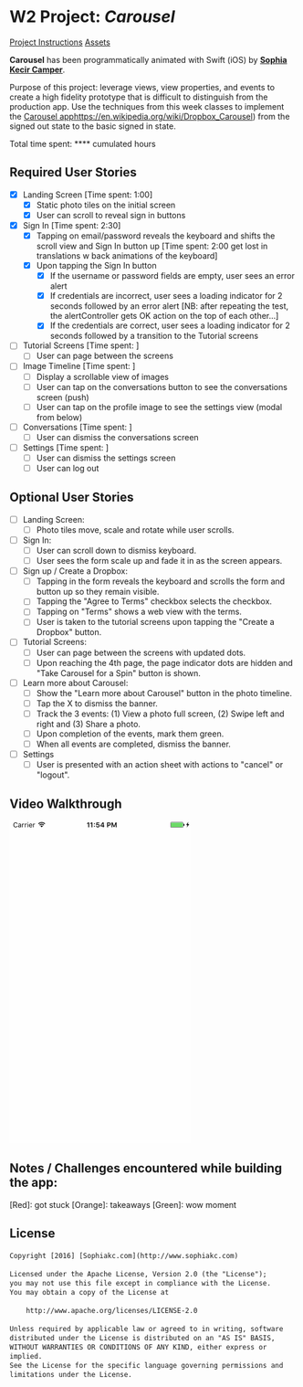 # W2 Project: *Carousel*

[Project Instructions](http://courses.codepath.com/courses/ios_for_designers/unit/2#!assignment)
[Assets](https://www.dropbox.com/s/53llomcr20qicxo/Carousel%20Assets.zip)

**Carousel** has been programmatically animated with Swift (iOS) by [**Sophia Kecir Camper**](http://www.sophiakc.com).

Purpose of this project: leverage views, view properties, and events to create a high fidelity prototype that is difficult to distinguish from the production app. Use the techniques from this week classes to implement the [Carousel app]([)https://en.wikipedia.org/wiki/Dropbox_Carousel) from the signed out state to the basic signed in state.

Total time spent: **** cumulated hours

## Required User Stories
* [X] Landing Screen [Time spent: 1:00]
	* [X] Static photo tiles on the initial screen
	* [X] User can scroll to reveal sign in buttons
* [X] Sign In [Time spent: 2:30]
	* [X] Tapping on email/password reveals the keyboard and shifts the scroll view and Sign In button up [Time spent: 2:00 get lost in translations w back animations of the keyboard]
	* [X] Upon tapping the Sign In button
		* [X] If the username or password fields are empty, user sees an error alert
		* [X] If credentials are incorrect, user sees a loading indicator for 2 seconds followed by an error alert [NB: after repeating the test, the alertController gets OK action on the top of each other...]
		* [X] If the credentials are correct, user sees a loading indicator for 2 seconds followed by a transition to the Tutorial screens
* [ ] Tutorial Screens [Time spent: ]
	* [ ] User can page between the screens
* [ ] Image Timeline [Time spent: ]
	* [ ] Display a scrollable view of images
	* [ ] User can tap on the conversations button to see the conversations screen (push)
	* [ ] User can tap on the profile image to see the settings view (modal from below)
* [ ] Conversations [Time spent: ]
	* [ ] User can dismiss the conversations screen
* [ ] Settings [Time spent: ]
	* [ ] User can dismiss the settings screen
	* [ ] User can log out

## Optional User Stories
* [ ] Landing Screen:
	* [ ] Photo tiles move, scale and rotate while user scrolls.
* [ ] Sign In:
	* [ ] User can scroll down to dismiss keyboard.
	* [ ] User sees the form scale up and fade it in as the screen appears.
* [ ] Sign up / Create a Dropbox:
	* [ ] Tapping in the form reveals the keyboard and scrolls the form and button up so they remain visible.
	* [ ] Tapping the "Agree to Terms" checkbox selects the checkbox.
	* [ ] Tapping on "Terms" shows a web view with the terms.
	* [ ] User is taken to the tutorial screens upon tapping the "Create a Dropbox" button.
* [ ] Tutorial Screens:
	* [ ] User can page between the screens with updated dots.
	* [ ] Upon reaching the 4th page, the page indicator dots are hidden and "Take Carousel for a Spin" button is shown.
* [ ] Learn more about Carousel:
	* [ ] Show the "Learn more about Carousel" button in the photo timeline.
	* [ ] Tap the X to dismiss the banner.
	* [ ] Track the 3 events: (1) View a photo full screen, (2) Swipe left and right and (3) Share a photo.
	* [ ] Upon completion of the events, mark them green.
	* [ ] When all events are completed, dismiss the banner.
* [ ] Settings
	* [ ] User is presented with an action sheet with actions to "cancel" or "logout".

## Video Walkthrough

![Carousel](carousel.gif)



## Notes / Challenges encountered while building the app:
[Red]: got stuck [Orange]: takeaways [Green]: wow moment



## License

    Copyright [2016] [Sophiakc.com](http://www.sophiakc.com)

    Licensed under the Apache License, Version 2.0 (the "License");
    you may not use this file except in compliance with the License.
    You may obtain a copy of the License at

        http://www.apache.org/licenses/LICENSE-2.0

    Unless required by applicable law or agreed to in writing, software
    distributed under the License is distributed on an "AS IS" BASIS,
    WITHOUT WARRANTIES OR CONDITIONS OF ANY KIND, either express or implied.
    See the License for the specific language governing permissions and
    limitations under the License.
